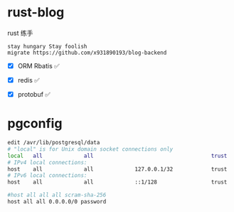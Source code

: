 # rust-blog

rust 练手

```
stay hungary Stay foolish
migrate https://github.com/x931890193/blog-backend
```
- [x] ORM  Rbatis ✅ 
- [x] redis  ✅
- [x] protobuf ✅


# pgconfig

```bash
edit /avr/lib/postgresql/data
# "local" is for Unix domain socket connections only
local   all             all                                     trust
# IPv4 local connections:
host    all             all             127.0.0.1/32            trust
# IPv6 local connections:
host    all             all             ::1/128                 trust

#host all all all scram-sha-256
host all all 0.0.0.0/0 password
```